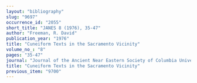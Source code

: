 ```yaml
---
layout: "bibliography"
slug: "9697"
occurrence_id: "2055"
short_title: "JANES 8 (1976), 35-47"
author: "Freeman, R. David"
publication_year: "1976"
title: "Cuneiform Texts in the Sacramento Vicinity"
volume_no_: "8"
pages: "35-47"
journal: "Journal of the Ancient Near Eastern Society of Columbia University"
title: "Cuneiform Texts in the Sacramento Vicinity"
previous_item: "9700"
---
```

